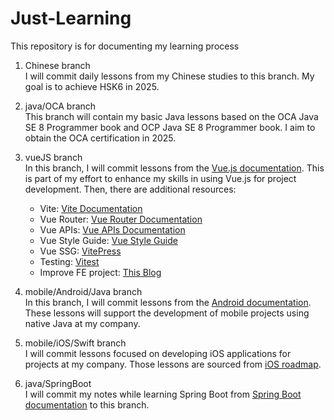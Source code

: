 # Just-Learning
This repository is for documenting my learning process

1. Chinese branch <br />
I will commit daily lessons from my Chinese studies to this branch. My goal is to achieve HSK6 in 2025.

2. java/OCA branch <br />
This branch will contain my basic Java lessons based on the OCA Java SE 8 Programmer book and OCP Java SE 8 Programmer book. I aim to obtain the OCA certification in 2025.

3. vueJS branch <br />
In this branch, I will commit lessons from the [Vue.js documentation](https://vuejs.org/guide/introduction.html). This is part of my effort to enhance my skills in using Vue.js for project development. Then, there are additional resources:
   - Vite: [Vite Documentation](https://vite.dev/guide/)
   - Vue Router: [Vue Router Documentation](https://router.vuejs.org/introduction.html)
   - Vue APIs: [Vue APIs Documentation](https://vuejs.org/api/)
   - Vue Style Guide: [Vue Style Guide](https://vuejs.org/style-guide/)
   - Vue SSG: [VitePress](https://vitepress.dev/)
   - Testing: [Vitest](https://vitest.dev/)
   - Improve FE project: [This Blog](https://thanhle.blog/)

4. mobile/Android/Java branch <br />
In this branch, I will commit lessons from the [Android documentation](https://developer.android.com/courses/android-basics-compose/course). These lessons will support the development of mobile projects using native Java at my company.

5. mobile/iOS/Swift branch <br />
I will commit lessons focused on developing iOS applications for projects at my company. Those lessons are sourced from [iOS roadmap](https://roadmap.sh/ios).

6. java/SpringBoot <br />
I will commit my notes while learning Spring Boot from [Spring Boot documentation](https://spring.academy/paths) to this branch.

